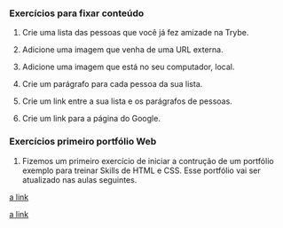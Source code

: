 ### Exercícios para fixar conteúdo ###

1. Crie uma lista das pessoas que você já fez amizade na Trybe.

2. Adicione uma imagem que venha de uma URL externa.

3. Adicione uma imagem que está no seu computador, local.

4. Crie um parágrafo para cada pessoa da sua lista.

5. Crie um link entre a sua lista e os parágrafos de pessoas.

6. Crie um link para a página do Google.

### Exercícios primeiro portfólio Web ###

1. Fizemos um primeiro exercício de iniciar a contrução de um portfólio exemplo para treinar Skills de HTML e CSS. Esse portfólio vai ser atualizado nas aulas seguintes. 

[a link](https://github.com/LuizModolo/LuizModolo.github.io)

[a link](https://luizmodolo.github.io)

